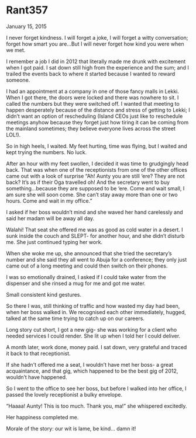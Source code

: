 # Rant357


January 15, 2015

I never forget kindness. I will forget a joke, I will forget a witty conversation; forget how smart you are…But I will never forget how kind you were when we met.

I remember a job I did in 2012 that literally made me drunk with excitement when I got paid. I sat down still high from the experience and the sum; and I trailed the events back to where it started because I wanted to reward someone.

I had an appointment at a company in one of those fancy malls in Lekki. When I got there, the doors were locked and there was nowhere to sit. I called the numbers but they were switched off. I wanted that meeting to happen desperately because of the distance and stress of getting to Lekki; I didn’t want an option of rescheduling (Island CEOs just like to reschedule meetings anyhow because they forget just how tiring it can be coming from the mainland sometimes; they believe everyone lives across the street LOL!).

So in high heels, I waited. My feet hurting, time was flying, but I waited and kept trying the numbers. No luck.

After an hour with my feet swollen, I decided it was time to grudgingly head back. That was when one of the receptionists from one of the other offices came out with a look of surprise
“Ah! Aunty you are still ‘ere? They are not back? It’s as if their Oga travelled oh! And the secretary went to buy something…because they are supposed to be ‘ere. Come and wait small, I am sure she will soon come. She can’t stay away more than one or two hours. Come and wait in my office.”

I asked if her boss wouldn’t mind and she waved her hand carelessly and said her madam will be away all day.

Walahi! That seat she offered me was as good as cold water in a desert. I sunk inside the couch and SLEPT- for another hour, and she didn’t disturb me. She just continued typing her work.

When she woke me up, she announced that she tried the secretary’s number and she said they all went to Abuja for a conference; they only just came out of a long meeting and could then switch on their phones.

I was so emotionally drained, I asked if I could take water from the dispenser and she rinsed a mug for me and got me water.

Small consistent kind gestures.

So there I was, still thinking of traffic and how wasted my day had been, when her boss walked in. We recognised each other immediately, hugged, talked at the same time trying to catch up on our careers.

Long story cut short, I got a new gig- she was working for a client who needed services I could render. She lit up when I told her I could deliver.

A month later, work done, money paid. I sat down, very grateful and traced it back to that receptionist.

If she hadn't offered me a seat, I wouldn’t have met her boss- a great acquaintance, and that gig, which happened to be the best gig of 2012, wouldn’t have happened.

So I went to the office to see her boss, but before I walked into her office, I passed the lovely receptionist a bulky envelope. 

“Haaaa! Aunty! This is too much. Thank you, ma!” she whispered excitedly.

Her happiness completed me.

Morale of the story: our wit is lame, be kind… damn it!